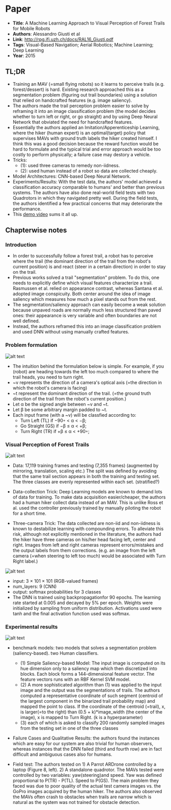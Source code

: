 # Paper

* **Title**: A Machine Learning Approach to Visual Perception
of Forest Trails for Mobile Robots
* **Authors**: Alessandro Giusti et al
* **Link**: http://rpg.ifi.uzh.ch/docs/RAL16_Giusti.pdf
* **Tags**: Visual-Based Navigation; Aerial Robotics; Machine Learning; Deep Learning
* **Year**: 2015

## TL;DR
* Training an MAV (=small flying robots) so it learns to perceive trails (e.g. forest/dessert) is hard. Existing research approached this as a segmentation problem (figuring out trail boundaries) using a solution that relied on handcrafted features (e.g. image saliency). 
* The authors made the trail perception problem easier to solve by reframing it into an image classification problem (the model decides whether to turn left or right, or go straight) and by using Deep Neural Network that obviated the need for handcrafted features.
* Essentially the authors applied an Imitation/Apperenticeship Learning, where the hiker (human expert) is an optimal(target) policy that supervises MAVs with ground truth labels the hiker created himself. I think this was a good decision because the reward function would be hard to formulate and the typical trial and error approach would be too costly to perform physically; a failure case may destory a vehicle.  
* Tricks: 
    * (1): used three cameras to remedy non-iidness. 
    * (2): used human instead of a robot so data are collected cheaply.
* Model Architectures: CNN-based Deep Neural Network.
* Experiments/Results: With the test data, the authors' model achieved a classification accuracy comparable to humans' and better than previous systems. The authors have also done real-world field tests with two Quadrotors in which they navigated pretty well. During the field tests, the authors identified a few practical concerns that may deteriorate the performance. 
* This [demo video](http://people.idsia.ch/~giusti/forest/web/) sums it all up.


## Chapterwise notes
### Introduction
* In order to successfully follow a forest trail, a robot has to perceive where the trail (the dominant direction of the trail from the robot's current position) is and react (steer in a certain direction) in order to stay on the trail.
* Previous works solved a trail "segmentation" problem. To do this, one needs to explicitly define which visual features characterize a trail. Rasmussen et al. relied on appearance contrast, whereas Santana et al. adopted image conspicuity. Both center around the idea of image saliency which measures how much a pixel stands out from the rest. 
* The segmentation/saliency approach can easily become a weak solution because unpaved roads are normally much less structured than paved ones: their appearance is very variable and often boundaries are not well defined.
* Instead, the authors reframed this into an image classification problem and used DNN without using manually crafted features.
    
### Problem formulation

![alt text][problem_formulation]


* The intuition behind the formulation below is simple. For example, if you (robot) are heading towards the left too much compared to where the trail heads, you need to turn right.
* ~v represents the direction of a camera's optical axis (=the direction in which the robot's camera is facing)
* ~t represent the dominant direction of the trail. (=the ground truth direction of the trail from the robot's current position.)
* Let α be the signed angle between ~v and ~t.
* Let β be some arbitrary margin padded to ~t.
* Each input frame (with a ~v) will be classfied according to:
    * Turn Left (TL) if −90◦ < α < −β; 
    * Go Straight (GS) if −β ≤ α < +β;
    * Turn Right (TR) if +β ≤ α < +90◦;


### Visual Perception of Forest Trails
![alt text][data_collection]

* Data: 17,119 training frames and testing (7,355 frames) (augmented by mirroring, translation, scaling etc.) The split was defined by avoiding that the same trail section appears in both the training and testing set. The three classes are evenly represented within each set. (stratified?)


* Data-collection Trick: Deep Learning models are known to demand lots of data for training. To make data acquisition easier/cheaper, the authors had a human hiker collect data instead of an MAV. This is unlike Ross et al. used the controller previously trained by manually piloting the robot for a short time.

* Three-camera Trick: The data collected are non-iid and non-iidness is known to destabilize learning with compounding errors. To alleviate this risk, although not explicitly mentioned in the literature, the authors had the hiker have three cameras on his/her head facing left, center and right. Images from left and right cameras represent errors/mistakes and the output labels from them corrections. (e.g. an image from the left camera (=when steering to left too much) would be associated with Turn Right label.) 

![alt text][cnn]

* input: 3 × 101 × 101 (RGB-valued frames)
* num_layers: 9 (CNN)
* output: softmax probabilities for 3 classes
* The DNN is trained using backpropagationfor 90 epochs. The learning rate started at 0.005 and decayed by 5% per epoch. Weights were initialized by sampling from uniform distribution. Activations used were tanh and the final activation function used was softmax.

### Experimental results
![alt text][result]

* benchmark models: two models that solves a segmentation problem (saliency-based). two Human classifiers.
    * (1) Simple Saliency-based Model: The input image is computed on its hue dimension only to a saliency map which then discretized into blocks. Each block forms a 144-dimensional feature vector. The feature vectors runs with an RBF Kernel SVM model.
    * (2) A more sophisticated algorithm than (1) was applied to the input image and the output was the segmentations of trails. The authors computed a representative coordinate of such segment (centroid of the largest component in the binarized trail probability map) and mapped the point to class. If the coordinate of the centroid (=trail), x, is larger(=to the right) than (0.5 + k)*image_width (the center of the image), x is mapped to Turn Right. (k is a hyperparameter)
    * (3) each of which is asked to classify 200 randomly sampled images from the testing set in one of the three classes
* Failure Cases and Qualitative Results: the authors found the instances which are easy for our system are also trivial for human observers, whereas instances that the DNN failed (third and fourth row) are in fact difficult and ambiguous cases also for humans.

* Field test: The authors tested on  1) A Parrot ARDrone controlled by a laptop (Figure 8, left). 2) A standalone quadrotor. The MAVs tested were controlled by two variables: yaw(steering)and speed. Yaw was defined proportional to P(TR) - P(TL). Speed to P(GS). The main problem they faced was due to poor quality of the actual test camera images vs. the GoPro images acquired by the human hiker. The authors also observed the MAVs often crash to obstacles when trails are narrow which is natural as the system was not trained for obstacle detection. 



[data_collection]: ../img/mobile_robot_hiker_data_acquisition.png ""
[cnn]: ../img/mobile_robot_cnn.png ""
[problem_formulation]: ../img/mobile_robot_ground_truth.png ""
[result]: ../img/mobile_robot_result.png ""